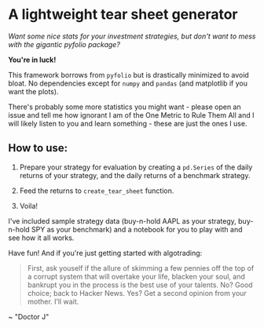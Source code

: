 # A lightweight tear sheet generator 

_Want some nice stats for your investment strategies, but don't want to mess with the gigantic pyfolio package?_

**You're in luck!**

This framework borrows from `pyfolio` but is drastically minimized to avoid bloat. No dependencies except for `numpy` and `pandas` (and matplotlib if you want the plots). 

There's probably some more statistics you might want - please open an issue and tell me how ignorant I am of the One Metric to Rule Them All and I will likely listen to you and learn something - these are just the ones I use.

## How to use:

1) Prepare your strategy for evaluation by creating a `pd.Series` of the daily returns of your strategy, and the daily returns of a benchmark strategy.

2) Feed the returns to `create_tear_sheet` function. 

3) Voila! 

I've included sample strategy data (buy-n-hold AAPL as your strategy, buy-n-hold SPY as your benchmark) and a notebook for you to play with and see how it all works. 

Have fun! And if you're just getting started with algotrading:

> First, ask youself if the allure of skimming a few pennies off the top of a corrupt system that will overtake your life, blacken your soul, and bankrupt you in the process is the best use of your talents. No? Good choice; back to Hacker News. Yes? Get a second opinion from your mother. I’ll wait.

~ "Doctor J"